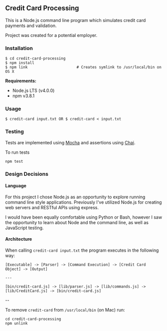 ## Credit Card Processing

This is a Node.js command line program which simulates credit card payments and validation.

Project was created for a potential employer.

### Installation

```
$ cd credit-card-processing
$ npm install
$ npm link                      # Creates symlink to /usr/local/bin on OS X
```

**Requirements:**

 -  Node.js LTS (v4.0.0)
 -  npm v3.8.1

### Usage
 
```
$ credit-card input.txt OR $ credit-card < input.txt
```

### Testing

Tests are implemented using [Mocha](https://mochajs.org) and assertions using [Chai](http://chaijs.com).

To run tests

```
npm test
```

### Design Decisions

#### Language

For this project I chose Node.js as an opportunity to explore running command line style applications. Previously I've utilized Node.js for creating web servers and RESTful APIs using express.

I would have been equally comfortable using Python or Bash, however I saw the opportunity to learn about Node and the command line, as well as JavaScript testing.


#### Architecture

When calling `credit-card input.txt` the program executes in the following way:

```
[Executable] -> [Parser] -> [Command Execution] -> [Credit Card Object] -> [Output]

---

[bin/credit-card.js] -> [lib/parser.js] -> [lib/commands.js] -> [lib/CreditCard.js] -> [bin/credit-card.js]
```



--

To remove `credit-card` from `/usr/local/bin` (on Mac) run:

````
cd credit-card-processing
npm unlink
````
